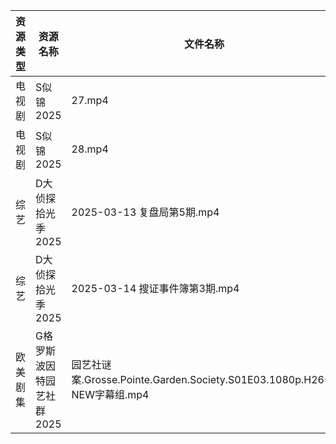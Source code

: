 | 资源类型 | 资源名称            | 文件名称                                                            | 分享链接                                 | 更新时间                |
| ---- | --------------- | --------------------------------------------------------------- | ------------------------------------ | ------------------- |
| 电视剧  | S似锦2025         | 27.mp4                                                          | https://www.alipan.com/s/VMdivamJ5t3 | 2025-03-15 00:06:56 |
| 电视剧  | S似锦2025         | 28.mp4                                                          | https://www.alipan.com/s/VMdivamJ5t3 | 2025-03-15 00:06:56 |
| 综艺   | D大侦探拾光季2025     | 2025-03-13 复盘局第5期.mp4                                           | https://www.alipan.com/s/yBeXFxUZNbB | 2025-03-15 00:08:10 |
| 综艺   | D大侦探拾光季2025     | 2025-03-14 搜证事件簿第3期.mp4                                         | https://www.alipan.com/s/yBeXFxUZNbB | 2025-03-15 00:08:10 |
| 欧美剧集 | G格罗斯波因特园艺社群2025 | 园艺社谜案.Grosse.Pointe.Garden.Society.S01E03.1080p.H265-NEW字幕组.mp4 | https://pan.quark.cn/s/9b9b6a68a5a2  | 2025-03-15 01:22:44 |
